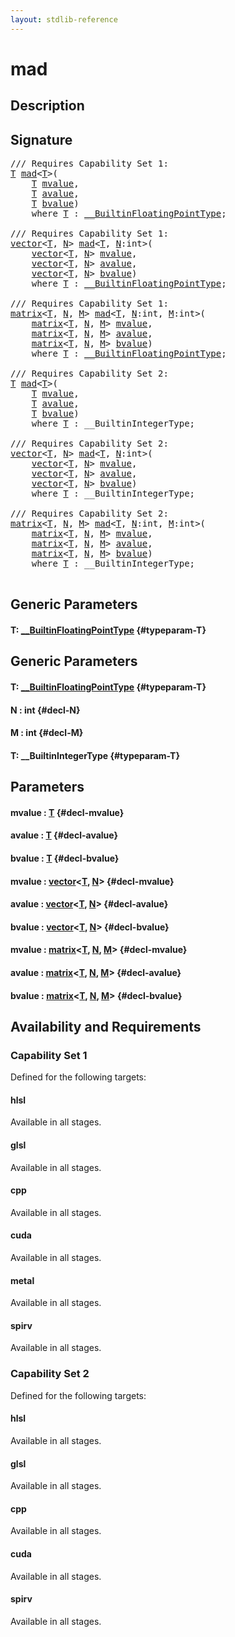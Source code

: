 ```yaml
---
layout: stdlib-reference
---
```


# mad

## Description





## Signature 

<pre>
/// Requires Capability Set 1:
<a href="/stdlib-reference/global-decls/mad#typeparam-T" class="code_type">T</a> <a href="/stdlib-reference/global-decls/mad">mad</a>&lt;<a href="/stdlib-reference/global-decls/mad#typeparam-T" class="code_type">T</a>&gt;(
    <a href="/stdlib-reference/global-decls/mad#typeparam-T" class="code_type">T</a> <a href="/stdlib-reference/global-decls/mad#decl-mvalue" class="code_param">mvalue</a>,
    <a href="/stdlib-reference/global-decls/mad#typeparam-T" class="code_type">T</a> <a href="/stdlib-reference/global-decls/mad#decl-avalue" class="code_param">avalue</a>,
    <a href="/stdlib-reference/global-decls/mad#typeparam-T" class="code_type">T</a> <a href="/stdlib-reference/global-decls/mad#decl-bvalue" class="code_param">bvalue</a>)
    <span class='code_keyword'>where</span> <a href="/stdlib-reference/global-decls/mad#typeparam-T" class="code_type">T</a> : <a href="/stdlib-reference/interfaces/BuiltinFloatingPointType/index">__BuiltinFloatingPointType</a>;

/// Requires Capability Set 1:
<a href="/stdlib-reference/types/vector/index">vector</a>&lt;<a href="/stdlib-reference/global-decls/mad#typeparam-T" class="code_type">T</a>, <a href="/stdlib-reference/global-decls/mad#decl-N" class="code_var">N</a>&gt; <a href="/stdlib-reference/global-decls/mad">mad</a>&lt;<a href="/stdlib-reference/global-decls/mad#typeparam-T" class="code_type">T</a>, <a href="/stdlib-reference/global-decls/mad#decl-N" class="code_var">N</a>:<span class="code_keyword">int</span>&gt;(
    <a href="/stdlib-reference/types/vector/index">vector</a>&lt;<a href="/stdlib-reference/global-decls/mad#typeparam-T" class="code_type">T</a>, <a href="/stdlib-reference/global-decls/mad#decl-N" class="code_var">N</a>&gt; <a href="/stdlib-reference/global-decls/mad#decl-mvalue" class="code_param">mvalue</a>,
    <a href="/stdlib-reference/types/vector/index">vector</a>&lt;<a href="/stdlib-reference/global-decls/mad#typeparam-T" class="code_type">T</a>, <a href="/stdlib-reference/global-decls/mad#decl-N" class="code_var">N</a>&gt; <a href="/stdlib-reference/global-decls/mad#decl-avalue" class="code_param">avalue</a>,
    <a href="/stdlib-reference/types/vector/index">vector</a>&lt;<a href="/stdlib-reference/global-decls/mad#typeparam-T" class="code_type">T</a>, <a href="/stdlib-reference/global-decls/mad#decl-N" class="code_var">N</a>&gt; <a href="/stdlib-reference/global-decls/mad#decl-bvalue" class="code_param">bvalue</a>)
    <span class='code_keyword'>where</span> <a href="/stdlib-reference/global-decls/mad#typeparam-T" class="code_type">T</a> : <a href="/stdlib-reference/interfaces/BuiltinFloatingPointType/index">__BuiltinFloatingPointType</a>;

/// Requires Capability Set 1:
<a href="/stdlib-reference/types/matrix/index">matrix</a>&lt;<a href="/stdlib-reference/global-decls/mad#typeparam-T" class="code_type">T</a>, <a href="/stdlib-reference/global-decls/mad#decl-N" class="code_var">N</a>, <a href="/stdlib-reference/global-decls/mad#decl-M" class="code_var">M</a>&gt; <a href="/stdlib-reference/global-decls/mad">mad</a>&lt;<a href="/stdlib-reference/global-decls/mad#typeparam-T" class="code_type">T</a>, <a href="/stdlib-reference/global-decls/mad#decl-N" class="code_var">N</a>:<span class="code_keyword">int</span>, <a href="/stdlib-reference/global-decls/mad#decl-M" class="code_var">M</a>:<span class="code_keyword">int</span>&gt;(
    <a href="/stdlib-reference/types/matrix/index">matrix</a>&lt;<a href="/stdlib-reference/global-decls/mad#typeparam-T" class="code_type">T</a>, <a href="/stdlib-reference/global-decls/mad#decl-N" class="code_var">N</a>, <a href="/stdlib-reference/global-decls/mad#decl-M" class="code_var">M</a>&gt; <a href="/stdlib-reference/global-decls/mad#decl-mvalue" class="code_param">mvalue</a>,
    <a href="/stdlib-reference/types/matrix/index">matrix</a>&lt;<a href="/stdlib-reference/global-decls/mad#typeparam-T" class="code_type">T</a>, <a href="/stdlib-reference/global-decls/mad#decl-N" class="code_var">N</a>, <a href="/stdlib-reference/global-decls/mad#decl-M" class="code_var">M</a>&gt; <a href="/stdlib-reference/global-decls/mad#decl-avalue" class="code_param">avalue</a>,
    <a href="/stdlib-reference/types/matrix/index">matrix</a>&lt;<a href="/stdlib-reference/global-decls/mad#typeparam-T" class="code_type">T</a>, <a href="/stdlib-reference/global-decls/mad#decl-N" class="code_var">N</a>, <a href="/stdlib-reference/global-decls/mad#decl-M" class="code_var">M</a>&gt; <a href="/stdlib-reference/global-decls/mad#decl-bvalue" class="code_param">bvalue</a>)
    <span class='code_keyword'>where</span> <a href="/stdlib-reference/global-decls/mad#typeparam-T" class="code_type">T</a> : <a href="/stdlib-reference/interfaces/BuiltinFloatingPointType/index">__BuiltinFloatingPointType</a>;

/// Requires Capability Set 2:
<a href="/stdlib-reference/global-decls/mad#typeparam-T" class="code_type">T</a> <a href="/stdlib-reference/global-decls/mad">mad</a>&lt;<a href="/stdlib-reference/global-decls/mad#typeparam-T" class="code_type">T</a>&gt;(
    <a href="/stdlib-reference/global-decls/mad#typeparam-T" class="code_type">T</a> <a href="/stdlib-reference/global-decls/mad#decl-mvalue" class="code_param">mvalue</a>,
    <a href="/stdlib-reference/global-decls/mad#typeparam-T" class="code_type">T</a> <a href="/stdlib-reference/global-decls/mad#decl-avalue" class="code_param">avalue</a>,
    <a href="/stdlib-reference/global-decls/mad#typeparam-T" class="code_type">T</a> <a href="/stdlib-reference/global-decls/mad#decl-bvalue" class="code_param">bvalue</a>)
    <span class='code_keyword'>where</span> <a href="/stdlib-reference/global-decls/mad#typeparam-T" class="code_type">T</a> : __BuiltinIntegerType;

/// Requires Capability Set 2:
<a href="/stdlib-reference/types/vector/index">vector</a>&lt;<a href="/stdlib-reference/global-decls/mad#typeparam-T" class="code_type">T</a>, <a href="/stdlib-reference/global-decls/mad#decl-N" class="code_var">N</a>&gt; <a href="/stdlib-reference/global-decls/mad">mad</a>&lt;<a href="/stdlib-reference/global-decls/mad#typeparam-T" class="code_type">T</a>, <a href="/stdlib-reference/global-decls/mad#decl-N" class="code_var">N</a>:<span class="code_keyword">int</span>&gt;(
    <a href="/stdlib-reference/types/vector/index">vector</a>&lt;<a href="/stdlib-reference/global-decls/mad#typeparam-T" class="code_type">T</a>, <a href="/stdlib-reference/global-decls/mad#decl-N" class="code_var">N</a>&gt; <a href="/stdlib-reference/global-decls/mad#decl-mvalue" class="code_param">mvalue</a>,
    <a href="/stdlib-reference/types/vector/index">vector</a>&lt;<a href="/stdlib-reference/global-decls/mad#typeparam-T" class="code_type">T</a>, <a href="/stdlib-reference/global-decls/mad#decl-N" class="code_var">N</a>&gt; <a href="/stdlib-reference/global-decls/mad#decl-avalue" class="code_param">avalue</a>,
    <a href="/stdlib-reference/types/vector/index">vector</a>&lt;<a href="/stdlib-reference/global-decls/mad#typeparam-T" class="code_type">T</a>, <a href="/stdlib-reference/global-decls/mad#decl-N" class="code_var">N</a>&gt; <a href="/stdlib-reference/global-decls/mad#decl-bvalue" class="code_param">bvalue</a>)
    <span class='code_keyword'>where</span> <a href="/stdlib-reference/global-decls/mad#typeparam-T" class="code_type">T</a> : __BuiltinIntegerType;

/// Requires Capability Set 2:
<a href="/stdlib-reference/types/matrix/index">matrix</a>&lt;<a href="/stdlib-reference/global-decls/mad#typeparam-T" class="code_type">T</a>, <a href="/stdlib-reference/global-decls/mad#decl-N" class="code_var">N</a>, <a href="/stdlib-reference/global-decls/mad#decl-M" class="code_var">M</a>&gt; <a href="/stdlib-reference/global-decls/mad">mad</a>&lt;<a href="/stdlib-reference/global-decls/mad#typeparam-T" class="code_type">T</a>, <a href="/stdlib-reference/global-decls/mad#decl-N" class="code_var">N</a>:<span class="code_keyword">int</span>, <a href="/stdlib-reference/global-decls/mad#decl-M" class="code_var">M</a>:<span class="code_keyword">int</span>&gt;(
    <a href="/stdlib-reference/types/matrix/index">matrix</a>&lt;<a href="/stdlib-reference/global-decls/mad#typeparam-T" class="code_type">T</a>, <a href="/stdlib-reference/global-decls/mad#decl-N" class="code_var">N</a>, <a href="/stdlib-reference/global-decls/mad#decl-M" class="code_var">M</a>&gt; <a href="/stdlib-reference/global-decls/mad#decl-mvalue" class="code_param">mvalue</a>,
    <a href="/stdlib-reference/types/matrix/index">matrix</a>&lt;<a href="/stdlib-reference/global-decls/mad#typeparam-T" class="code_type">T</a>, <a href="/stdlib-reference/global-decls/mad#decl-N" class="code_var">N</a>, <a href="/stdlib-reference/global-decls/mad#decl-M" class="code_var">M</a>&gt; <a href="/stdlib-reference/global-decls/mad#decl-avalue" class="code_param">avalue</a>,
    <a href="/stdlib-reference/types/matrix/index">matrix</a>&lt;<a href="/stdlib-reference/global-decls/mad#typeparam-T" class="code_type">T</a>, <a href="/stdlib-reference/global-decls/mad#decl-N" class="code_var">N</a>, <a href="/stdlib-reference/global-decls/mad#decl-M" class="code_var">M</a>&gt; <a href="/stdlib-reference/global-decls/mad#decl-bvalue" class="code_param">bvalue</a>)
    <span class='code_keyword'>where</span> <a href="/stdlib-reference/global-decls/mad#typeparam-T" class="code_type">T</a> : __BuiltinIntegerType;

</pre>

## Generic Parameters

#### T: [\_\_BuiltinFloatingPointType](/stdlib-reference/interfaces/BuiltinFloatingPointType/index) {#typeparam-T}

## Generic Parameters

#### T: [\_\_BuiltinFloatingPointType](/stdlib-reference/interfaces/BuiltinFloatingPointType/index) {#typeparam-T}
#### N  : int {#decl-N}
#### M  : int {#decl-M}
#### T: \_\_BuiltinIntegerType {#typeparam-T}

## Parameters

#### mvalue  : [T](/stdlib-reference/global-decls/mad#typeparam-T) {#decl-mvalue}
#### avalue  : [T](/stdlib-reference/global-decls/mad#typeparam-T) {#decl-avalue}
#### bvalue  : [T](/stdlib-reference/global-decls/mad#typeparam-T) {#decl-bvalue}
#### mvalue  : [vector](/stdlib-reference/types/vector/index)\<[T](/stdlib-reference/types/vector/index#typeparam-T), [N](/stdlib-reference/types/vector/index#decl-N)\> {#decl-mvalue}
#### avalue  : [vector](/stdlib-reference/types/vector/index)\<[T](/stdlib-reference/types/vector/index#typeparam-T), [N](/stdlib-reference/types/vector/index#decl-N)\> {#decl-avalue}
#### bvalue  : [vector](/stdlib-reference/types/vector/index)\<[T](/stdlib-reference/types/vector/index#typeparam-T), [N](/stdlib-reference/types/vector/index#decl-N)\> {#decl-bvalue}
#### mvalue  : [matrix](/stdlib-reference/types/matrix/index)\<[T](/stdlib-reference/types/matrix/T), [N](/stdlib-reference/types/matrix/index#decl-N), [M](/stdlib-reference/types/matrix/index#decl-M)\> {#decl-mvalue}
#### avalue  : [matrix](/stdlib-reference/types/matrix/index)\<[T](/stdlib-reference/types/matrix/T), [N](/stdlib-reference/types/matrix/index#decl-N), [M](/stdlib-reference/types/matrix/index#decl-M)\> {#decl-avalue}
#### bvalue  : [matrix](/stdlib-reference/types/matrix/index)\<[T](/stdlib-reference/types/matrix/T), [N](/stdlib-reference/types/matrix/index#decl-N), [M](/stdlib-reference/types/matrix/index#decl-M)\> {#decl-bvalue}

## Availability and Requirements

### Capability Set 1

Defined for the following targets:

#### hlsl
Available in all stages.

#### glsl
Available in all stages.

#### cpp
Available in all stages.

#### cuda
Available in all stages.

#### metal
Available in all stages.

#### spirv
Available in all stages.


### Capability Set 2

Defined for the following targets:

#### hlsl
Available in all stages.

#### glsl
Available in all stages.

#### cpp
Available in all stages.

#### cuda
Available in all stages.

#### spirv
Available in all stages.




